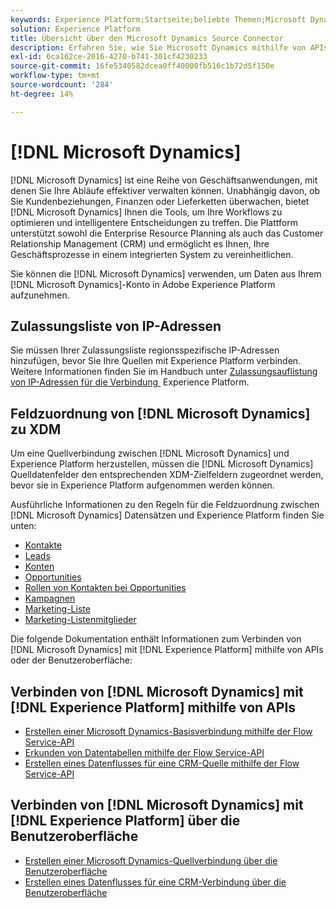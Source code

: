 ```yaml
---
keywords: Experience Platform;Startseite;beliebte Themen;Microsoft Dynamics;Microsoft Dynamics;Dynamics;Dynamics
solution: Experience Platform
title: Übersicht über den Microsoft Dynamics Source Connector
description: Erfahren Sie, wie Sie Microsoft Dynamics mithilfe von APIs oder der Benutzeroberfläche mit Adobe Experience Platform verbinden.
exl-id: 6ca162ce-2016-4270-b741-301cf4230233
source-git-commit: 16fe5340582dcea0ff40000fb516c1b72d5f150e
workflow-type: tm+mt
source-wordcount: '284'
ht-degree: 14%

---
```


# [!DNL Microsoft Dynamics]

[!DNL Microsoft Dynamics] ist eine Reihe von Geschäftsanwendungen, mit denen Sie Ihre Abläufe effektiver verwalten können. Unabhängig davon, ob Sie Kundenbeziehungen, Finanzen oder Lieferketten überwachen, bietet [!DNL Microsoft Dynamics] Ihnen die Tools, um Ihre Workflows zu optimieren und intelligentere Entscheidungen zu treffen. Die Plattform unterstützt sowohl die Enterprise Resource Planning als auch das Customer Relationship Management (CRM) und ermöglicht es Ihnen, Ihre Geschäftsprozesse in einem integrierten System zu vereinheitlichen.

Sie können die [!DNL Microsoft Dynamics] verwenden, um Daten aus Ihrem [!DNL Microsoft Dynamics]-Konto in Adobe Experience Platform aufzunehmen.

## Zulassungsliste von IP-Adressen

Sie müssen Ihrer Zulassungsliste regionsspezifische IP-Adressen hinzufügen, bevor Sie Ihre Quellen mit Experience Platform verbinden. Weitere Informationen finden Sie im Handbuch unter [Zulassungsauflistung von IP-Adressen für die Verbindung &#x200B;](../../ip-address-allow-list.md) Experience Platform.

## Feldzuordnung von [!DNL Microsoft Dynamics] zu XDM

Um eine Quellverbindung zwischen [!DNL Microsoft Dynamics] und Experience Platform herzustellen, müssen die [!DNL Microsoft Dynamics] Quelldatenfelder den entsprechenden XDM-Zielfeldern zugeordnet werden, bevor sie in Experience Platform aufgenommen werden können.

Ausführliche Informationen zu den Regeln für die Feldzuordnung zwischen [!DNL Microsoft Dynamics] Datensätzen und Experience Platform finden Sie unten:

- [Kontakte](../adobe-applications/mapping/dynamics.md#contacts)
- [Leads](../adobe-applications/mapping/dynamics.md#leads)
- [Konten](../adobe-applications/mapping/dynamics.md#accounts)
- [Opportunities](../adobe-applications/mapping/dynamics.md#opportunities)
- [Rollen von Kontakten bei Opportunities](../adobe-applications/mapping/dynamics.md#opportunity-contact-roles)
- [Kampagnen](../adobe-applications/mapping/dynamics.md#campaigns)
- [Marketing-Liste](../adobe-applications/mapping/dynamics.md#marketing-list)
- [Marketing-Listenmitglieder](../adobe-applications/mapping/dynamics.md#marketing-list-members)

Die folgende Dokumentation enthält Informationen zum Verbinden von [!DNL Microsoft Dynamics] mit [!DNL Experience Platform] mithilfe von APIs oder der Benutzeroberfläche:

## Verbinden von [!DNL Microsoft Dynamics] mit [!DNL Experience Platform] mithilfe von APIs

- [Erstellen einer Microsoft Dynamics-Basisverbindung mithilfe der Flow Service-API](../../tutorials/api/create/crm/ms-dynamics.md)
- [Erkunden von Datentabellen mithilfe der Flow Service-API](../../tutorials/api/explore/tabular.md)
- [Erstellen eines Datenflusses für eine CRM-Quelle mithilfe der Flow Service-API](../../tutorials/api/collect/crm.md)

## Verbinden von [!DNL Microsoft Dynamics] mit [!DNL Experience Platform] über die Benutzeroberfläche

- [Erstellen einer Microsoft Dynamics-Quellverbindung über die Benutzeroberfläche](../../tutorials/ui/create/crm/dynamics.md)
- [Erstellen eines Datenflusses für eine CRM-Verbindung über die Benutzeroberfläche](../../tutorials/ui/dataflow/crm.md)
